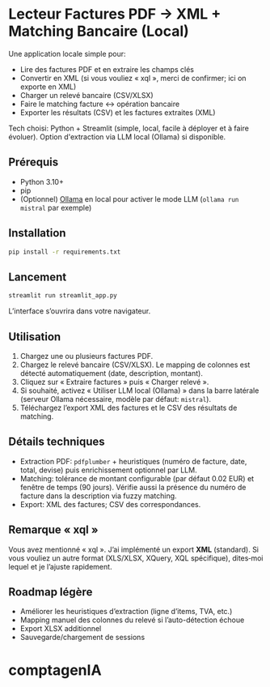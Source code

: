 # Lecteur Factures PDF → XML + Matching Bancaire (Local)

Une application locale simple pour:

- Lire des factures PDF et en extraire les champs clés
- Convertir en XML (si vous vouliez « xql », merci de confirmer; ici on exporte en XML)
- Charger un relevé bancaire (CSV/XLSX)
- Faire le matching facture ↔ opération bancaire
- Exporter les résultats (CSV) et les factures extraites (XML)

Tech choisi: Python + Streamlit (simple, local, facile à déployer et à faire évoluer). Option d'extraction via LLM local (Ollama) si disponible.

## Prérequis

- Python 3.10+
- pip
- (Optionnel) [Ollama](https://ollama.com) en local pour activer le mode LLM (`ollama run mistral` par exemple)

## Installation

```bash
pip install -r requirements.txt
```

## Lancement

```bash
streamlit run streamlit_app.py
```

L’interface s’ouvrira dans votre navigateur.

## Utilisation

1. Chargez une ou plusieurs factures PDF.
2. Chargez le relevé bancaire (CSV/XLSX). Le mapping de colonnes est détecté automatiquement (date, description, montant).
3. Cliquez sur « Extraire factures » puis « Charger relevé ».
4. Si souhaité, activez « Utiliser LLM local (Ollama) » dans la barre latérale (serveur Ollama nécessaire, modèle par défaut: `mistral`).
5. Téléchargez l’export XML des factures et le CSV des résultats de matching.

## Détails techniques

- Extraction PDF: `pdfplumber` + heuristiques (numéro de facture, date, total, devise) puis enrichissement optionnel par LLM.
- Matching: tolérance de montant configurable (par défaut 0.02 EUR) et fenêtre de temps (90 jours). Vérifie aussi la présence du numéro de facture dans la description via fuzzy matching.
- Export: XML des factures; CSV des correspondances.

## Remarque « xql »

Vous avez mentionné « xql ». J’ai implémenté un export **XML** (standard). Si vous vouliez un autre format (XLS/XLSX, XQuery, XQL spécifique), dites‑moi lequel et je l’ajuste rapidement.

## Roadmap légère

- Améliorer les heuristiques d’extraction (ligne d’items, TVA, etc.)
- Mapping manuel des colonnes du relevé si l’auto-détection échoue
- Export XLSX additionnel
- Sauvegarde/chargement de sessions
# comptagenIA
